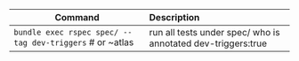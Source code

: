 | Command   | Description |
|-----------|:-------------|
|```bundle exec rspec spec/ --tag dev-triggers``` # or ~atlas |run all tests under spec/ who is annotated dev-triggers:true|
